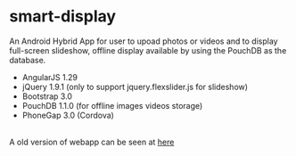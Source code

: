 smart-display
=============
An Android Hybrid App for user to upoad photos or videos and to display full-screen slideshow, offline display available by using the PouchDB as the database.
<ul>
<li>AngularJS 1.29
<li>jQuery 1.9.1 (only to support jquery.flexslider.js for slideshow)
<li>Bootstrap 3.0
<li>PouchDB 1.1.0 (for offline images videos storage)
<li>PhoneGap 3.0 (Cordova)
</ul>
<br>
A old version of webapp can be seen at <a href="http://maps.auctions411.com/android/assets/www/index.html">here</a>
